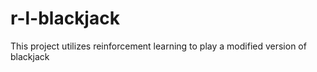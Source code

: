 # r-l-blackjack
This project utilizes reinforcement learning to play a modified version of blackjack
